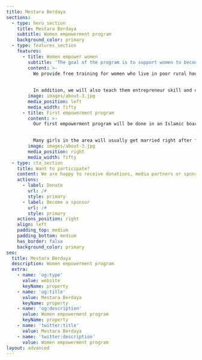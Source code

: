 ```yaml
---
title: Mestara Berdaya
sections:
  - type: hero_section
    title: Mestara Berdaya
    subtitle: Women empowerment program
    background_color: primary
  - type: features_section
    features:
      - title: Women empower women
        subtitle: 'The goal of the program is to support women to become independent so that they have the opportunity to support themselves or their family financially.'
        content: >-
          We provide free training for women who live in poor rural households, to help them discover income-generating opportunities and enhance their living standards. 
          
          
          In addition, we will also teach them entrepreneur skill and donate the equipments so they can apply their new skill to generate more income and potentially teach other women.
        image: images/about-3.jpg
        media_position: left
        media_width: fifty
      - title: First empowerment program
        content: >-
          Our first empowerment program will be done in an Islamic boarding school, located in a small village in Bojonegoro, East Java. There are 20 girls (age 8-15) from low income families, live and study in this Islamic boarding school.
      

          Many girls in the area will usually get married right after finishing the school (aged 15-17), this makes them vulnerable to gender-based violence and prevent them to enter the paid labour force and gaining economic self-sufficiency.
        image: images/about-3.jpg
        media_position: right
        media_width: fifty
  - type: cta_section
    title: Want to participate?
    content: We are happy to receive donations, media partners or sponsors, and ideas for our next empowerment program.
    actions:
      - label: Donate
        url: /#
        style: primary
      - label: Become a sponsor
        url: /#
        style: primary
    actions_position: right
    align: left
    padding_top: medium
    padding_bottom: medium
    has_border: false
    background_color: primary
seo:
  title: Mestara Berdaya
  description: Women empowerment program
  extra:
    - name: 'og:type'
      value: website
      keyName: property
    - name: 'og:title'
      value: Mestara Berdaya
      keyName: property
    - name: 'og:description'
      value: Women empowerment program
      keyName: property
    - name: 'twitter:title'
      value: Mestara Berdaya
    - name: 'twitter:description'
      value: Women empowerment program
layout: advanced
---
```

